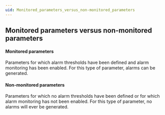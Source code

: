 ```yaml
---
uid: Monitored_parameters_versus_non-monitored_parameters
---
```


## Monitored parameters versus non-monitored parameters

#### Monitored parameters

Parameters for which alarm thresholds have been defined and alarm monitoring has been enabled. For this type of parameter, alarms can be generated.

#### Non-monitored parameters

Parameters for which no alarm thresholds have been defined or for which alarm monitoring has not been enabled. For this type of parameter, no alarms will ever be generated.

